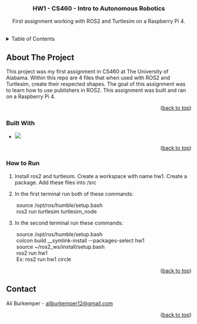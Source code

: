 <a name="readme-top"></a>



<!-- PROJECT LOGO -->
<br />
<div align="center">

  <h3 align="center">HW1 - CS460 - Intro to Autonomous Robotics</h3>

  <p align="center">
    First assignment working with ROS2 and Turtlesim on a Raspberry Pi 4.
    <br />
    <br />
  </p>
</div>



<!-- TABLE OF CONTENTS -->
<details>
  <summary>Table of Contents</summary>
  <ol>
    <li>
      <a href="#about-the-project">About The Project</a>
      <ul>
        <li><a href="#built-with">Built With</a></li>
      </ul>
      <ul>
        <li><a href="#run">How to Run</a></li>
      </ul>
    </li>
  </ol>
</details>



<!-- ABOUT THE PROJECT -->
## About The Project


This project was my first assignment in CS460 at The University of Alabama. Within this repo are 4 files that when used with ROS2 and Turtlesim, create their respected shapes. The goal of this assignment was to learn how
to use publishers in ROS2. This assignment was built and ran on a Raspberry Pi 4.

<p align="right">(<a href="#readme-top">back to top</a>)</p>



### Built With

* <img src="https://img.shields.io/badge/Python-FFD43B?style=for-the-badge&logo=python&logoColor=blue" /> 

<p align="right">(<a href="#readme-top">back to top</a>)</p>

### How to Run

1) Install ros2 and turtlesim. Create a workspace with name hw1. Create a package. Add these files into /src

2) In the first terminal run both of these commands:

  &emsp;&emsp;source /opt/ros/humble/setup.bash</br>
  &emsp;&emsp;ros2 run turtlesim turtlesim_node</br>


3) In the second terminal run these commands:

  &emsp;&emsp;source /opt/ros/humble/setup.bash</br>
  &emsp;&emsp;colcon build __symlink-install --packages-select hw1</br>
  &emsp;&emsp;source ~/ros2_ws/install/setup.bash</br>
  &emsp;&emsp;ros2 run hw1 <file></br>
  &emsp;&emsp;Ex: ros2 run hw1 circle

<p align="right">(<a href="#readme-top">back to top</a>)</p>




<!-- CONTACT -->
## Contact

Ali Burkemper - aliburkemper12@gmail.com


<p align="right">(<a href="#readme-top">back to top</a>)</p>




<!-- MARKDOWN LINKS & IMAGES -->
<!-- https://www.markdownguide.org/basic-syntax/#reference-style-links -->
[contributors-shield]: https://img.shields.io/github/contributors/othneildrew/Best-README-Template.svg?style=for-the-badge
[contributors-url]: https://github.com/othneildrew/Best-README-Template/graphs/contributors
[forks-shield]: https://img.shields.io/github/forks/othneildrew/Best-README-Template.svg?style=for-the-badge
[forks-url]: https://github.com/othneildrew/Best-README-Template/network/members
[stars-shield]: https://img.shields.io/github/stars/othneildrew/Best-README-Template.svg?style=for-the-badge
[stars-url]: https://github.com/othneildrew/Best-README-Template/stargazers
[issues-shield]: https://img.shields.io/github/issues/othneildrew/Best-README-Template.svg?style=for-the-badge
[issues-url]: https://github.com/othneildrew/Best-README-Template/issues
[license-shield]: https://img.shields.io/github/license/othneildrew/Best-README-Template.svg?style=for-the-badge
[license-url]: https://github.com/othneildrew/Best-README-Template/blob/master/LICENSE.txt
[linkedin-shield]: https://img.shields.io/badge/-LinkedIn-black.svg?style=for-the-badge&logo=linkedin&colorB=555
[linkedin-url]: https://linkedin.com/in/othneildrew
[product-screenshot]: images/screenshot.png
[Next.js]: https://img.shields.io/badge/next.js-000000?style=for-the-badge&logo=nextdotjs&logoColor=white
[Next-url]: https://nextjs.org/
[React.js]: https://img.shields.io/badge/React-20232A?style=for-the-badge&logo=react&logoColor=61DAFB
[React-url]: https://reactjs.org/
[Vue.js]: https://img.shields.io/badge/Vue.js-35495E?style=for-the-badge&logo=vuedotjs&logoColor=4FC08D
[Vue-url]: https://vuejs.org/
[Angular.io]: https://img.shields.io/badge/Angular-DD0031?style=for-the-badge&logo=angular&logoColor=white
[Angular-url]: https://angular.io/
[Svelte.dev]: https://img.shields.io/badge/Svelte-4A4A55?style=for-the-badge&logo=svelte&logoColor=FF3E00
[Svelte-url]: https://svelte.dev/
[Laravel.com]: https://img.shields.io/badge/Laravel-FF2D20?style=for-the-badge&logo=laravel&logoColor=white
[Laravel-url]: https://laravel.com
[Bootstrap.com]: https://img.shields.io/badge/Bootstrap-563D7C?style=for-the-badge&logo=bootstrap&logoColor=white
[Bootstrap-url]: https://getbootstrap.com
[JQuery.com]: https://img.shields.io/badge/jQuery-0769AD?style=for-the-badge&logo=jquery&logoColor=white
[JQuery-url]: https://jquery.com 
